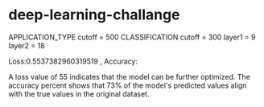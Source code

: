 # deep-learning-challange



APPLICATION_TYPE cutoff = 500
CLASSIFICATION cutoff = 300
layer1 = 9 
layer2 = 18 

Loss:0.5537382960319519 , Accuracy:  

A loss value of 55 indicates that the model can be further optimized.
The accuracy percent shows that 73% of the model's predicted values align with the true values in the original dataset.



